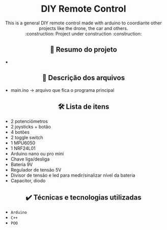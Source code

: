 <h1 align="center"> DIY Remote Control </h1>
<p  align="center"> 
    This is a general DIY remote control made with arduino to coordiante other projects like the drone, the car and others. <br>
    :construction:  Project under construction  :construction:
</p>

<h2 align="center">  🔗 Resumo do projeto </h2>

- 

<h2 align="center">  📁 Descrição dos arquivos </h2>

- main.ino -> arquivo que fica o programa principal

<h2 align="center">  🛠️ Lista de itens </h2>

- 2 potenciômetros
- 2 joysticks + botão
- 4 botões
- 2 toggle switch
- 1 MPU6050
- 1 NRF24L01
- Arduino nano ou pro mini
- Chave liga/desliga
- Bateria 9V
- Regulador de tensão 5V
- Divisor de tensão e led para medir/sinalizar nível da bateria
- Capacitor, diodo


<h2 align="center">  ✔️ Técnicas e tecnologias utilizadas </h2>

- ``Arduino``
- ``C++``
- ``POO``
